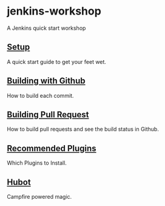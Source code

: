jenkins-workshop
================

A Jenkins quick start workshop

## [Setup](https://github.com/alexfish/jenkins-workshop/blob/master/setup.md)

A quick start guide to get your feet wet.

## [Building with Github](https://github.com/alexfish/jenkins-workshop/blob/master/github.md)

How to build each commit.

## [Building Pull Request](https://github.com/alexfish/jenkins-workshop/blob/master/pull_requests.md)

How to build pull requests and see the build status in Github.

## [Recommended Plugins](https://github.com/alexfish/jenkins-workshop/blob/master/plugins.md)

Which Plugins to Install.

## [Hubot](https://github.com/alexfish/jenkins-workshop/blob/master/hubot.md)

Campfire powered magic.
